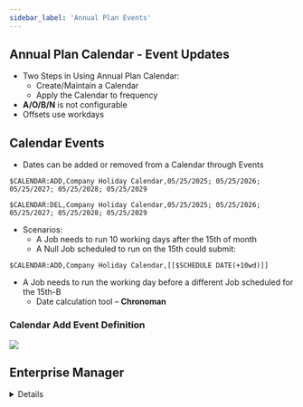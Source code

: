 ```yaml
---
sidebar_label: 'Annual Plan Events'
---
```


## Annual Plan Calendar - Event Updates


* Two Steps in Using Annual Plan Calendar:
    * Create/Maintain a Calendar
    * Apply the Calendar to frequency
* **A/O/B/N** is not configurable 
* Offsets use workdays

## Calendar Events

* Dates can be added or removed from a Calendar through Events

```
$CALENDAR:ADD,Company Holiday Calendar,05/25/2025; 05/25/2026; 05/25/2027; 05/25/2028; 05/25/2029
```

```
$CALENDAR:DEL,Company Holiday Calendar,05/25/2025; 05/25/2026; 05/25/2027; 05/25/2028; 05/25/2029
```

* Scenarios:
    * A Job needs to run 10 working days after the 15th of month 
    * A Null Job scheduled to run on the 15th could submit:
```
$CALENDAR:ADD,Company Holiday Calendar,[[$SCHEDULE DATE(+10wd)]]
```
* A Job needs to run the working day before a different Job scheduled for the 15th-B
    * Date calculation tool – **Chronoman**

### Calendar Add Event Definition

![](../static/imgbasic/sm-calendar-add-event.png)



## Enterprise Manager

<details>

#### Annual Plan Frequency

![](../static/imgbasic/357.png)

#### Forecast Annual Plan

![](../static/imgbasic/358.png)

#### Calendar Add Event Definition

![](../static/imgbasic/359.png)

</details>